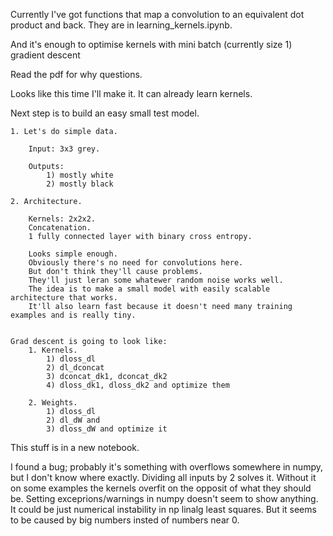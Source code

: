 Currently I've got functions that map a convolution to an equivalent dot product and back. They are in learning_kernels.ipynb.


And it's enough to optimise kernels with mini batch (currently size 1) gradient descent


Read the pdf for why questions.


Looks like this time I'll make it. It can already learn kernels.


Next step is to build an easy small test model.

    1. Let's do simple data.

        Input: 3x3 grey.

        Outputs:
            1) mostly white 
            2) mostly black

    2. Architecture.

        Kernels: 2x2x2.
        Concatenation.
        1 fully connected layer with binary cross entropy.

        Looks simple enough.
        Obviously there's no need for convolutions here. 
        But don't think they'll cause problems. 
        They'll just leran some whatewer random noise works well.
        The idea is to make a small model with easily scalable architecture that works.
        It'll also learn fast because it doesn't need many training examples and is really tiny.


    Grad descent is going to look like:
        1. Kernels.
            1) dloss_dl
            2) dl_dconcat
            3) dconcat_dk1, dconcat_dk2
            4) dloss_dk1, dloss_dk2 and optimize them
             
        2. Weights.
            1) dloss_dl
            2) dl_dW and 
            3) dloss_dW and optimize it

This stuff is in a new notebook.

I found a bug; probably it's something with overflows somewhere in numpy, but I don't know where exactly. 
Dividing all inputs by 2 solves it. Without it on some examples the kernels overfit on the opposit of what they should be. Setting exceprions/warnings in numpy doesn't seem to show anything. It could be just numerical instability in np linalg least squares. But it seems to be caused by big numbers insted of numbers near 0. 
